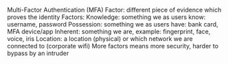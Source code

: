 Multi-Factor Authentication (MFA)
Factor: different piece of evidence which proves the identity
Factors:
Knowledge: something we as users know: username, password
Possession: something we as users have: bank card, MFA device/app
Inherent: something we are, example: fingerprint, face, voice, iris
Location: a location (physical) or which network we are connected to (corporate wifi)
More factors means more security, harder to bypass by an intruder
